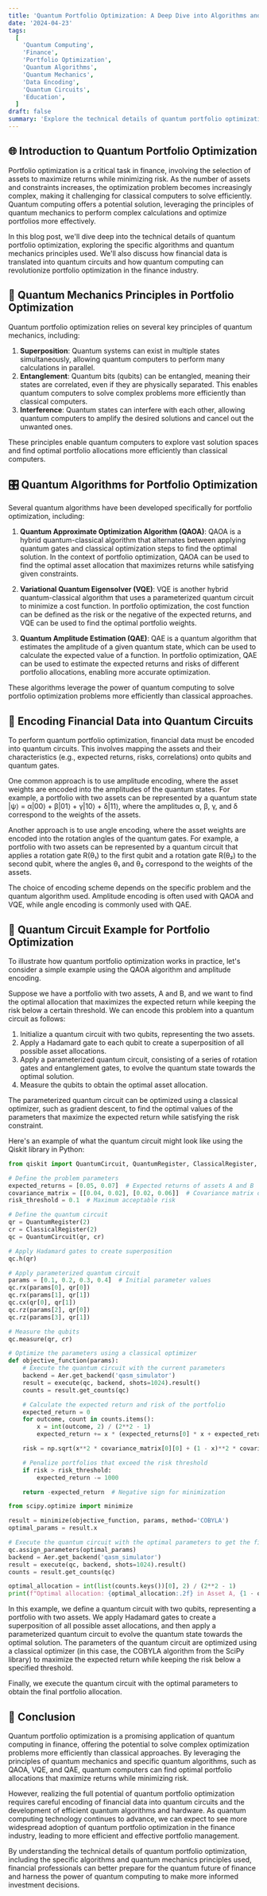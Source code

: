```yaml
---
title: 'Quantum Portfolio Optimization: A Deep Dive into Algorithms and Data Encoding'
date: '2024-04-23'
tags:
  [
    'Quantum Computing',
    'Finance',
    'Portfolio Optimization',
    'Quantum Algorithms',
    'Quantum Mechanics',
    'Data Encoding',
    'Quantum Circuits',
    'Education',
  ]
draft: false
summary: 'Explore the technical details of quantum portfolio optimization, including the specific algorithms and quantum mechanics principles used. Learn how financial data is translated into quantum circuits and how quantum computing can revolutionize portfolio optimization in the finance industry.'
---
```


## 🌐 Introduction to Quantum Portfolio Optimization

Portfolio optimization is a critical task in finance, involving the selection of assets to maximize returns while minimizing risk. As the number of assets and constraints increases, the optimization problem becomes increasingly complex, making it challenging for classical computers to solve efficiently. Quantum computing offers a potential solution, leveraging the principles of quantum mechanics to perform complex calculations and optimize portfolios more effectively.

In this blog post, we'll dive deep into the technical details of quantum portfolio optimization, exploring the specific algorithms and quantum mechanics principles used. We'll also discuss how financial data is translated into quantum circuits and how quantum computing can revolutionize portfolio optimization in the finance industry.

## 🔢 Quantum Mechanics Principles in Portfolio Optimization

Quantum portfolio optimization relies on several key principles of quantum mechanics, including:

1. **Superposition**: Quantum systems can exist in multiple states simultaneously, allowing quantum computers to perform many calculations in parallel.
2. **Entanglement**: Quantum bits (qubits) can be entangled, meaning their states are correlated, even if they are physically separated. This enables quantum computers to solve complex problems more efficiently than classical computers.
3. **Interference**: Quantum states can interfere with each other, allowing quantum computers to amplify the desired solutions and cancel out the unwanted ones.

These principles enable quantum computers to explore vast solution spaces and find optimal portfolio allocations more efficiently than classical computers.

## 🎛️ Quantum Algorithms for Portfolio Optimization

Several quantum algorithms have been developed specifically for portfolio optimization, including:

1. **Quantum Approximate Optimization Algorithm (QAOA)**: QAOA is a hybrid quantum-classical algorithm that alternates between applying quantum gates and classical optimization steps to find the optimal solution. In the context of portfolio optimization, QAOA can be used to find the optimal asset allocation that maximizes returns while satisfying given constraints.

2. **Variational Quantum Eigensolver (VQE)**: VQE is another hybrid quantum-classical algorithm that uses a parameterized quantum circuit to minimize a cost function. In portfolio optimization, the cost function can be defined as the risk or the negative of the expected returns, and VQE can be used to find the optimal portfolio weights.

3. **Quantum Amplitude Estimation (QAE)**: QAE is a quantum algorithm that estimates the amplitude of a given quantum state, which can be used to calculate the expected value of a function. In portfolio optimization, QAE can be used to estimate the expected returns and risks of different portfolio allocations, enabling more accurate optimization.

These algorithms leverage the power of quantum computing to solve portfolio optimization problems more efficiently than classical approaches.

## 💾 Encoding Financial Data into Quantum Circuits

To perform quantum portfolio optimization, financial data must be encoded into quantum circuits. This involves mapping the assets and their characteristics (e.g., expected returns, risks, correlations) onto qubits and quantum gates.

One common approach is to use amplitude encoding, where the asset weights are encoded into the amplitudes of the quantum states. For example, a portfolio with two assets can be represented by a quantum state |ψ⟩ = α|00⟩ + β|01⟩ + γ|10⟩ + δ|11⟩, where the amplitudes α, β, γ, and δ correspond to the weights of the assets.

Another approach is to use angle encoding, where the asset weights are encoded into the rotation angles of the quantum gates. For example, a portfolio with two assets can be represented by a quantum circuit that applies a rotation gate R(θ₁) to the first qubit and a rotation gate R(θ₂) to the second qubit, where the angles θ₁ and θ₂ correspond to the weights of the assets.

The choice of encoding scheme depends on the specific problem and the quantum algorithm used. Amplitude encoding is often used with QAOA and VQE, while angle encoding is commonly used with QAE.

## 🚀 Quantum Circuit Example for Portfolio Optimization

To illustrate how quantum portfolio optimization works in practice, let's consider a simple example using the QAOA algorithm and amplitude encoding.

Suppose we have a portfolio with two assets, A and B, and we want to find the optimal allocation that maximizes the expected return while keeping the risk below a certain threshold. We can encode this problem into a quantum circuit as follows:

1. Initialize a quantum circuit with two qubits, representing the two assets.
2. Apply a Hadamard gate to each qubit to create a superposition of all possible asset allocations.
3. Apply a parameterized quantum circuit, consisting of a series of rotation gates and entanglement gates, to evolve the quantum state towards the optimal solution.
4. Measure the qubits to obtain the optimal asset allocation.

The parameterized quantum circuit can be optimized using a classical optimizer, such as gradient descent, to find the optimal values of the parameters that maximize the expected return while satisfying the risk constraint.

Here's an example of what the quantum circuit might look like using the Qiskit library in Python:

```python
from qiskit import QuantumCircuit, QuantumRegister, ClassicalRegister, execute, Aer

# Define the problem parameters
expected_returns = [0.05, 0.07]  # Expected returns of assets A and B
covariance_matrix = [[0.04, 0.02], [0.02, 0.06]]  # Covariance matrix of asset returns
risk_threshold = 0.1  # Maximum acceptable risk

# Define the quantum circuit
qr = QuantumRegister(2)
cr = ClassicalRegister(2)
qc = QuantumCircuit(qr, cr)

# Apply Hadamard gates to create superposition
qc.h(qr)

# Apply parameterized quantum circuit
params = [0.1, 0.2, 0.3, 0.4]  # Initial parameter values
qc.rx(params[0], qr[0])
qc.rx(params[1], qr[1])
qc.cx(qr[0], qr[1])
qc.rz(params[2], qr[0])
qc.rz(params[3], qr[1])

# Measure the qubits
qc.measure(qr, cr)

# Optimize the parameters using a classical optimizer
def objective_function(params):
    # Execute the quantum circuit with the current parameters
    backend = Aer.get_backend('qasm_simulator')
    result = execute(qc, backend, shots=1024).result()
    counts = result.get_counts(qc)

    # Calculate the expected return and risk of the portfolio
    expected_return = 0
    for outcome, count in counts.items():
        x = int(outcome, 2) / (2**2 - 1)
        expected_return += x * (expected_returns[0] * x + expected_returns[1] * (1 - x)) * count / 1024

    risk = np.sqrt(x**2 * covariance_matrix[0][0] + (1 - x)**2 * covariance_matrix[1][1] + 2 * x * (1 - x) * covariance_matrix[0][1])

    # Penalize portfolios that exceed the risk threshold
    if risk > risk_threshold:
        expected_return -= 1000

    return -expected_return  # Negative sign for minimization

from scipy.optimize import minimize

result = minimize(objective_function, params, method='COBYLA')
optimal_params = result.x

# Execute the quantum circuit with the optimal parameters to get the final portfolio allocation
qc.assign_parameters(optimal_params)
backend = Aer.get_backend('qasm_simulator')
result = execute(qc, backend, shots=1024).result()
counts = result.get_counts(qc)

optimal_allocation = int(list(counts.keys())[0], 2) / (2**2 - 1)
print(f"Optimal allocation: {optimal_allocation:.2f} in Asset A, {1 - optimal_allocation:.2f} in Asset B")
```

In this example, we define a quantum circuit with two qubits, representing a portfolio with two assets. We apply Hadamard gates to create a superposition of all possible asset allocations, and then apply a parameterized quantum circuit to evolve the quantum state towards the optimal solution. The parameters of the quantum circuit are optimized using a classical optimizer (in this case, the COBYLA algorithm from the SciPy library) to maximize the expected return while keeping the risk below a specified threshold.

Finally, we execute the quantum circuit with the optimal parameters to obtain the final portfolio allocation.

## 🎉 Conclusion

Quantum portfolio optimization is a promising application of quantum computing in finance, offering the potential to solve complex optimization problems more efficiently than classical approaches. By leveraging the principles of quantum mechanics and specific quantum algorithms, such as QAOA, VQE, and QAE, quantum computers can find optimal portfolio allocations that maximize returns while minimizing risk.

However, realizing the full potential of quantum portfolio optimization requires careful encoding of financial data into quantum circuits and the development of efficient quantum algorithms and hardware. As quantum computing technology continues to advance, we can expect to see more widespread adoption of quantum portfolio optimization in the finance industry, leading to more efficient and effective portfolio management.

By understanding the technical details of quantum portfolio optimization, including the specific algorithms and quantum mechanics principles used, financial professionals can better prepare for the quantum future of finance and harness the power of quantum computing to make more informed investment decisions.
